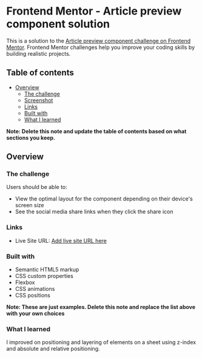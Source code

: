 # Frontend Mentor - Article preview component solution

This is a solution to the [Article preview component challenge on Frontend Mentor](https://www.frontendmentor.io/challenges/article-preview-component-dYBN_pYFT). Frontend Mentor challenges help you improve your coding skills by building realistic projects. 

## Table of contents

- [Overview](#overview)
  - [The challenge](#the-challenge)
  - [Screenshot](#screenshot)
  - [Links](#links)
  - [Built with](#built-with)
  - [What I learned](#what-i-learned)

**Note: Delete this note and update the table of contents based on what sections you keep.**

## Overview

### The challenge

Users should be able to:

- View the optimal layout for the component depending on their device's screen size
- See the social media share links when they click the share icon
### Links

- Live Site URL: [Add live site URL here](https://ozi-sadiq-kasai.github.io/article-preview-component/)


### Built with

- Semantic HTML5 markup
- CSS custom properties
- Flexbox
- CSS animations
- CSS positions


**Note: These are just examples. Delete this note and replace the list above with your own choices**

### What I learned

I improved on positioning and layering of elements on a sheet using z-index and absolute and relative positioning.
